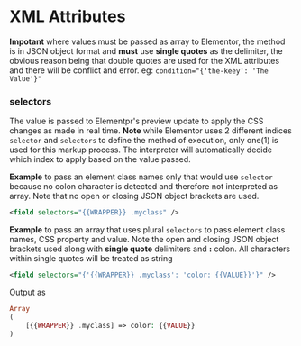 # XML Attributes
**Impotant** where values must be passed as array to Elementor, the method is in JSON object format and **must** use **single quotes** as the delimiter, the obvious reason being that double quotes are used for the XML attributes and there will be conflict and error.  eg: `condition="{'the-keey': 'The Value'}"`

### selectors
The value is passed to Elementpr's preview update to apply the CSS changes as made in real time.
**Note** while Elementor uses 2 different indices `selector` and `selectors` to define the method of execution, only one(1) is used for this markup process. The interpreter will automatically decide which index to apply based on the value passed.

**Example** to pass an element class names only that would use `selector` because no colon character is detected and therefore not interpreted as array. Note that no open or closing JSON object brackets are used.
```xml
<field selectors="{{WRAPPER}} .myclass" />
```
**Example** to pass an array that uses plural `selectors` to pass element class names, CSS property and value. Note the open and closing JSON object brackets used along with **single quote** delimiters and **:** colon. All characters within single quotes will be treated as string
```xml
<field selectors="{'{{WRAPPER}} .myclass': 'color: {{VALUE}}'}" />
```
Output as
```php
Array
(
    [{{WRAPPER}} .myclass] => color: {{VALUE}}
)
```
